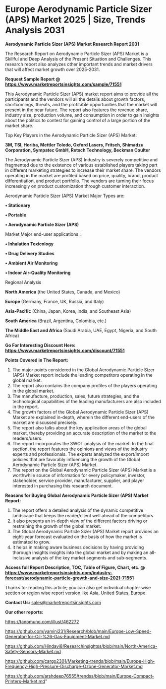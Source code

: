 # Europe Aerodynamic Particle Sizer (APS) Market 2025 | Size, Trends Analysis 2031

<strong>Aerodynamic Particle Sizer (APS) Market Research Report 2031</strong>

The Research Report on Aerodynamic Particle Sizer (APS) Market is a Skillful and Deep Analysis of the Present Situation and Challenges. This research report also analyzes other important trends and market drivers that will affect market growth over 2025-2031.

<strong>Request Sample Report @ <a href=https://www.marketreportsinsights.com/sample/71551>https://www.marketreportsinsights.com/sample/71551</a></strong>

This Aerodynamic Particle Sizer (APS) market report aims to provide all the participants and the vendors will all the details about growth factors, shortcomings, threats, and the profitable opportunities that the market will present in the near future. The report also features the revenue share, industry size, production volume, and consumption in order to gain insights about the politics to contest for gaining control of a large portion of the market share.

Top Key Players in the Aerodynamic Particle Sizer (APS) Market:

<strong>3M, TSI, Horiba, Mettler Toledo, Oxford Lasers, Fritsch, Shimadzu Corporation, Sympatec GmbH, Retsch Technology, Beckman Coulter</strong>

The Aerodynamic Particle Sizer (APS) Industry is severely competitive and fragmented due to the existence of various established players taking part in different marketing strategies to increase their market share. The vendors operating in the market are profiled based on price, quality, brand, product differentiation, and product portfolio. The vendors are turning their focus increasingly on product customization through customer interaction.

Aerodynamic Particle Sizer (APS) Market Major Types are:

<strong>• Stationary

• Portable

• Aerodynamic Particle Sizer (APS)</strong>

Market Major end-user applications :

<strong>• Inhalation Toxicology

• Drug Delivery Studies

• Ambient Air Monitoring

• Indoor Air-Quality Monitoring</strong>

Regional Analysis

</u><strong><b>North America</b></strong> (the United States, Canada, and Mexico)

<strong><b>Europe </b></strong>(Germany, France, UK, Russia, and Italy)

<strong><b>Asia-Pacific</b></strong> (China, Japan, Korea, India, and Southeast Asia)

<strong><b>South America</b></strong> (Brazil, Argentina, Colombia, etc.)

<strong><b>The Middle East and Africa</b></strong> (Saudi Arabia, UAE, Egypt, Nigeria, and South Africa)

<strong>Go For Interesting Discount Here: <a href=https://www.marketreportsinsights.com/discount/71551>https://www.marketreportsinsights.com/discount/71551</a></strong>

<strong>Points Covered in The Report:</strong>
<ol>
  <li>The major points considered in the Global Aerodynamic Particle Sizer (APS) Market report include the leading competitors operating in the global market.</li>
  <li>The report also contains the company profiles of the players operating in the global market.</li>
  <li>The manufacture, production, sales, future strategies, and the technological capabilities of the leading manufacturers are also included in the report.</li>
  <li>The growth factors of the Global Aerodynamic Particle Sizer (APS) Market are explained in-depth, wherein the different end-users of the market are discussed precisely.</li>
  <li>The report also talks about the key application areas of the global market, thereby providing an accurate description of the market to the readers/users.</li>
  <li>The report incorporates the SWOT analysis of the market. In the final section, the report features the opinions and views of the industry experts and professionals. The experts analyzed the export/import policies that are favorably influencing the growth of the Global Aerodynamic Particle Sizer (APS) Market.</li>
  <li>The report on the Global Aerodynamic Particle Sizer (APS) Market is a worthwhile source of information for every policymaker, investor, stakeholder, service provider, manufacturer, supplier, and player interested in purchasing this research document.</li>
</ol>
<strong>Reasons for Buying Global Aerodynamic Particle Sizer (APS) Market Report:</strong>

<ol>
  <li>The report offers a detailed analysis of the dynamic competitive landscape that keeps the reader/client well ahead of the competitors.</li>
  <li>It also presents an in-depth view of the different factors driving or restraining the growth of the global market.</li>
  <li>The Global Aerodynamic Particle Sizer (APS) Market report provides an eight-year forecast evaluated on the basis of how the market is estimated to grow.</li>
  <li>It helps in making aware business decisions by having providing thorough insights insights into the global market and by making an all-inclusive analysis of the key market segments and sub-segments.</li>
</ol>
<strong>Access full Report Description, TOC, Table of Figure, Chart, etc. @ <a href=https://www.marketreportsinsights.com/industry-forecast/aerodynamic-particle-growth-and-size-2021-71551>https://www.marketreportsinsights.com/industry-forecast/aerodynamic-particle-growth-and-size-2021-71551</a></strong>


Thanks for reading this article; you can also get individual chapter wise section or region wise report version like Asia, United States, Europe.

<strong>Contact Us:</strong>
sales@marketreportsinsights.com

<strong>Our other reports:</strong>

<a href=https://tanomuno.com/illust/462272>https://tanomuno.com/illust/462272</a>

<a href=https://github.com/yamini231/Research/blob/main/Europe-Low-Speed-Generator-for-Oil-%26-Gas-Equipment-Market.md>https://github.com/yamini231/Research/blob/main/Europe-Low-Speed-Generator-for-Oil-%26-Gas-Equipment-Market.md</a>

<a href=https://github.com/Hindavi8/Researchinsightss/blob/main/North-America-Safety-Sensors-Market.md>https://github.com/Hindavi8/Researchinsightss/blob/main/North-America-Safety-Sensors-Market.md</a>

<a href=https://github.com/cargo2301/Marketing-trends/blob/main/Europe-High-Frequency-High-Pressure-Discharge-Ozone-Generator-Market.md>https://github.com/cargo2301/Marketing-trends/blob/main/Europe-High-Frequency-High-Pressure-Discharge-Ozone-Generator-Market.md</a>

<a href=https://github.com/arshdeep76555/trendss/blob/main/Europe-Compact-Printers-Market.md>https://github.com/arshdeep76555/trendss/blob/main/Europe-Compact-Printers-Market.md</a>"

